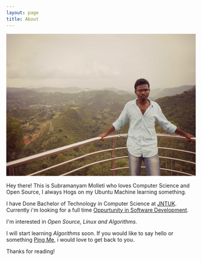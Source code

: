 ```yaml
---
layout: page
title: About
---
```


![It's me at Araku Valley](/assets/subramanyammolleti.jpg)

<p class="message">
  Hey there! This is Subramanyam Molleti who loves Computer Science and 
  Open Source, I always Hogs on my Ubuntu Machine learning something.
</p>

I have Done Bachelor of Technology in Computer Science at [JNTUK](http://www.jntuk.edu.in/). Currently i'm looking
for a full time [Oppurtunity in Software Development](http://in.linkedin.com/in/subramanyammolleti). 

I'm interested in *Open Source, Linux and Algorithms.*

I will start learning *Algorithms* soon. If you would like to say hello or something [Ping Me](https://twitter.com/_MSubramanyam), i would love to get back to you.

Thanks for reading!
